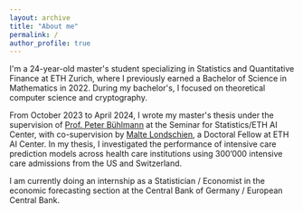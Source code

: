 ```yaml
---
layout: archive
title: "About me"
permalink: /
author_profile: true
---
```


I'm a 24-year-old master's student specializing in Statistics and Quantitative Finance at ETH Zurich, where I previously earned a Bachelor of Science in Mathematics in 2022. During my bachelor's, I focused on theoretical computer science and cryptography.

From October 2023 to April 2024, I wrote my master's thesis under the supervision of [Prof. Peter Bühlmann](https://stat.ethz.ch/~buhlmann/) at the Seminar for Statistics/ETH AI Center, with co-supervision by [Malte Londschien](https://www.londschien.ch/), a Doctoral Fellow at ETH AI Center. In my thesis, I investigated the performance of intensive care prediction models across health care institutions using 300’000 intensive care admissions from the US and Switzerland.

I am currently doing an internship as a Statistician / Economist in the economic forecasting section at the Central Bank of Germany / European Central Bank. 

<!---
ToDo: Exclude "Share on button" in Teaching Section

ToDo: Colors in layout?

--->

<!---Teaching
======
  <ul>{% for post in site.teaching %}
    {% include archive-single-cv.html %}
  {% endfor %}</ul>

Service and leadership
======
* Currently signed in to 43 different slack teams
--->
